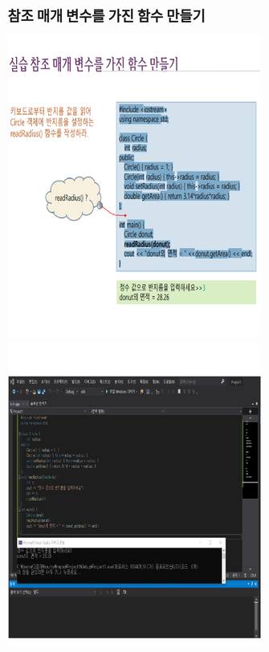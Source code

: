# **참조 매개 변수를 가진 함수 만들기** 

<p align="left" margin=100>  <img src="https://github.com/kjj3436/industrial-AI/blob/master/images/2020-11-17참조매개변수1.png"  width="900" height="600"> </p>
<p align="left" margin=100>  <img src="https://github.com/kjj3436/industrial-AI/blob/master/images/2020-11-17참조매개변수2.png"  width="900" height="600"> </p>
